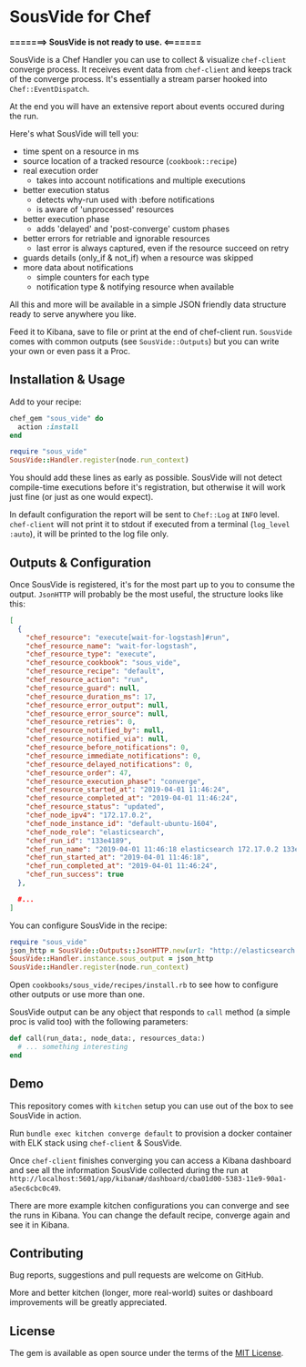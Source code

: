 # SousVide for Chef

**=======> SousVide is not ready to use. <=======**

SousVide is a Chef Handler you can use to collect & visualize `chef-client` converge process. It receives event data from `chef-client` and keeps track of the converge process. It's essentially a stream parser hooked into `Chef::EventDispatch`.

At the end you will have an extensive report about events occured during the run.

Here's what SousVide will tell you:

* time spent on a resource in ms
* source location of a tracked resource (`cookbook::recipe`)
* real execution order
  - takes into account notifications and multiple executions
* better execution status
  - detects why-run used with :before notifications
  - is aware of 'unprocessed' resources
* better execution phase
  - adds 'delayed' and 'post-converge' custom phases
* better errors for retriable and ignorable resources
  - last error is always captured, even if the resource succeed on retry
* guards details (only_if & not_if) when a resource was skipped
* more data about notifications
  - simple counters for each type
  - notification type & notifying resource when available

All this and more will be available in a simple JSON friendly data structure ready to serve anywhere you like.

Feed it to Kibana, save to file or print at the end of chef-client run. `SousVide` comes with common outputs (see `SousVide::Outputs`) but you can write your own or even pass it a Proc.

## Installation & Usage

Add to your recipe:

```ruby
chef_gem "sous_vide" do
  action :install
end

require "sous_vide"
SousVide::Handler.register(node.run_context)
```

You should add these lines as early as possible. SousVide will not detect compile-time executions before it's registration, but otherwise it will work just fine (or just as one would expect).

In default configuration the report will be sent to `Chef::Log` at `INFO` level. `chef-client` will not print it to stdout if executed from a terminal (`log_level :auto`), it will be printed to the log file only.

## Outputs & Configuration

Once SousVide is registered, it's for the most part up to you to consume the output. `JsonHTTP` will probably be the most useful, the structure looks like this:

```json
[
  {
    "chef_resource": "execute[wait-for-logstash]#run",
    "chef_resource_name": "wait-for-logstash",
    "chef_resource_type": "execute",
    "chef_resource_cookbook": "sous_vide",
    "chef_resource_recipe": "default",
    "chef_resource_action": "run",
    "chef_resource_guard": null,
    "chef_resource_duration_ms": 17,
    "chef_resource_error_output": null,
    "chef_resource_error_source": null,
    "chef_resource_retries": 0,
    "chef_resource_notified_by": null,
    "chef_resource_notified_via": null,
    "chef_resource_before_notifications": 0,
    "chef_resource_immediate_notifications": 0,
    "chef_resource_delayed_notifications": 0,
    "chef_resource_order": 47,
    "chef_resource_execution_phase": "converge",
    "chef_resource_started_at": "2019-04-01 11:46:24",
    "chef_resource_completed_at": "2019-04-01 11:46:24",
    "chef_resource_status": "updated",
    "chef_node_ipv4": "172.17.0.2",
    "chef_node_instance_id": "default-ubuntu-1604",
    "chef_node_role": "elasticsearch",
    "chef_run_id": "133e4189",
    "chef_run_name": "2019-04-01 11:46:18 elasticsearch 172.17.0.2 133e4189",
    "chef_run_started_at": "2019-04-01 11:46:18",
    "chef_run_completed_at": "2019-04-01 11:46:24",
    "chef_run_success": true
  },

  #...
]
```

You can configure SousVide in the recipe:

```ruby
require "sous_vide"
json_http = SousVide::Outputs::JsonHTTP.new(url: "http://elasticsearch:3000")
SousVide::Handler.instance.sous_output = json_http
SousVide::Handler.register(node.run_context)
```

Open `cookbooks/sous_vide/recipes/install.rb` to see how to configure other outputs or use more than one.

SousVide output can be any object that responds to `call` method (a simple proc is valid too) with the following parameters:

```ruby
def call(run_data:, node_data:, resources_data:)
  # ... something interesting
end
```

## Demo

This repository comes with `kitchen` setup you can use out of the box to see SousVide in action.

Run `bundle exec kitchen converge default` to provision a docker container with ELK stack using `chef-client` & SousVide.

Once `chef-client` finishes converging you can access a Kibana dashboard and see all the information SousVide collected during the run at `http://localhost:5601/app/kibana#/dashboard/cba01d00-5383-11e9-90a1-a5ec6cbc0c49`.

There are more example kitchen configurations you can converge and see the runs in Kibana. You can change the default recipe, converge again and see it in Kibana.

## Contributing

Bug reports, suggestions and pull requests are welcome on GitHub.

More and better kitchen (longer, more real-world) suites or dashboard improvements will be greatly appreciated.

## License

The gem is available as open source under the terms of the [MIT License](https://opensource.org/licenses/MIT).
